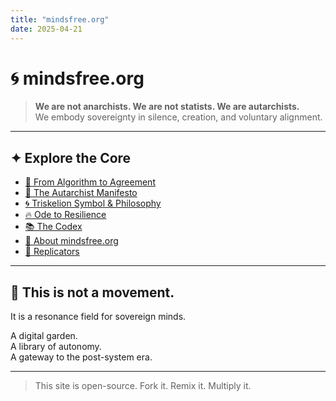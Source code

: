 ```yaml
---
title: "mindsfree.org"
date: 2025-04-21
---
```


# 🌀 mindsfree.org

> **We are not anarchists. We are not statists. We are autarchists.**  
> We embody sovereignty in silence, creation, and voluntary alignment.

---

## ✦ Explore the Core

- [📖 From Algorithm to Agreement](/book/)
- [📜 The Autarchist Manifesto](/manifesto/)
- [🌀 Triskelion Symbol & Philosophy](/triskelion/)
- [🔥 Ode to Resilience](/ode/)
- [📚 The Codex](/codex/)
- [🧭 About mindsfree.org](/about/)
- [🌱 Replicators](/replicators/)


---

## 🧠 This is not a movement.
It is a resonance field for sovereign minds.

A digital garden.  
A library of autonomy.  
A gateway to the post-system era.

---

> This site is open-source. Fork it. Remix it. Multiply it.
